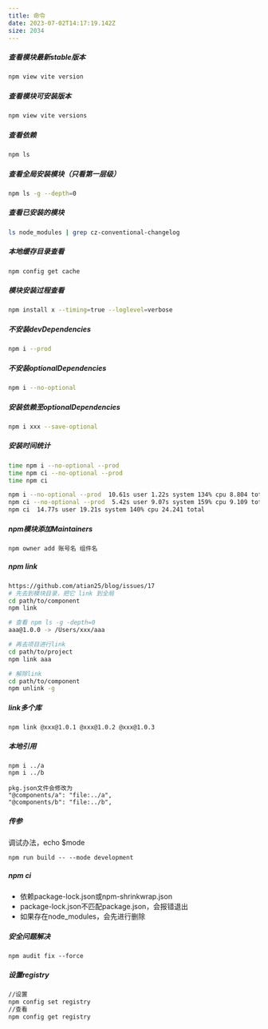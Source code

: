 ```yaml
---
title: 命令
date: 2023-07-02T14:17:19.142Z
size: 2034
---
```

##### 查看模块最新stable版本
```sh
npm view vite version
```

##### 查看模块可安装版本
```sh
npm view vite versions
```

##### 查看依赖
```sh
npm ls
```

##### 查看全局安装模块（只看第一层级）
```sh
npm ls -g --depth=0
```

##### 查看已安装的模块

```sh
ls node_modules | grep cz-conventional-changelog
```

##### 本地缓存目录查看

```sh
npm config get cache
```

##### 模块安装过程查看

```sh
npm install x --timing=true --loglevel=verbose
```

##### 不安装devDependencies

```sh
npm i --prod
```

##### 不安装optionalDependencies

```sh
npm i --no-optional
```

##### 安装依赖至optionalDependencies

```sh
npm i xxx --save-optional
```

##### 安装时间统计

```sh
time npm i --no-optional --prod
time npm ci --no-optional --prod
time npm ci

npm i --no-optional --prod  10.61s user 1.22s system 134% cpu 8.804 total
npm ci --no-optional --prod  5.42s user 9.07s system 159% cpu 9.109 total
npm ci  14.77s user 19.21s system 140% cpu 24.241 total
```

##### npm模块添加Maintainers
```sh
npm owner add 账号名 组件名
```

##### npm link
```sh
https://github.com/atian25/blog/issues/17
# 先去到模块目录，把它 link 到全局
cd path/to/component
npm link

# 查看 npm ls -g -depth=0
aaa@1.0.0 -> /Users/xxx/aaa

# 再去项目进行link
cd path/to/project
npm link aaa

# 解除link
cd path/to/component
npm unlink -g
```

##### link多个库
```
npm link @xxx@1.0.1 @xxx@1.0.2 @xxx@1.0.3
```

##### 本地引用
```
npm i ../a
npm i ../b

pkg.json文件会修改为
"@components/a": "file:../a",
"@components/b": "file:../b",
```
##### 传参
调试办法，echo $mode
```
npm run build -- --mode development 
```

##### npm ci

- 依赖package-lock.json或npm-shrinkwrap.json
- package-lock.json不匹配package.json，会报错退出
- 如果存在node_modules，会先进行删除

##### 安全问题解决

```
npm audit fix --force
```

##### 设置registry
```sh
//设置
npm config set registry
//查看
npm config get registry
```
